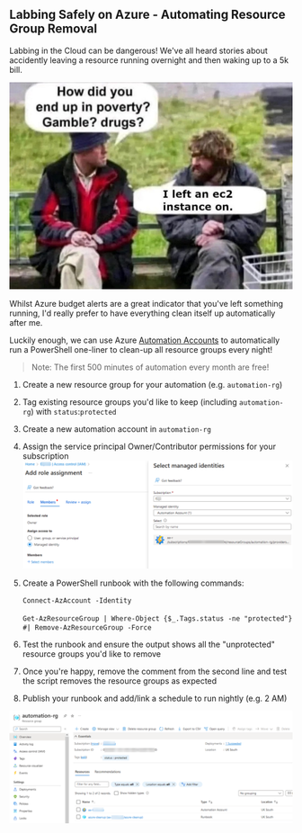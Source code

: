 ## Labbing Safely on Azure - Automating Resource Group Removal

Labbing in the Cloud can be dangerous! We've all heard stories about accidently leaving a resource running overnight and then waking up to a 5k bill.

![meme.png](/img/2022-11-14-labbing-safely-azure/meme.png)

Whilst Azure budget alerts are a great indicator that you've left something running, I'd really prefer to have everything clean itself up automatically after me.

Luckily enough, we can use Azure [Automation Accounts](https://learn.microsoft.com/en-us/azure/automation/automation-create-standalone-account?tabs=azureportal) to automatically run a PowerShell one-liner to clean-up all resource groups every night!

> Note: The first 500 minutes of automation every month are free!

1. Create a new resource group for your automation (e.g. `automation-rg`)
1. Tag existing resource groups you'd like to keep (including `automation-rg`) with `status`:`protected`
1. Create a new automation account in `automation-rg`
1. Assign the service principal Owner/Contributor permissions for your subscription
![iam.png](/img/2022-11-14-labbing-safely-azure/iam.png)
1. Create a PowerShell runbook with the following commands:

    ```
    Connect-AzAccount -Identity

    Get-AzResourceGroup | Where-Object {$_.Tags.status -ne "protected"} #| Remove-AzResourceGroup -Force
    ```

1. Test the runbook and ensure the output shows all the "unprotected" resource groups you'd like to remove
1. Once you're happy, remove the comment from the second line and test the script removes the resource groups as expected
1. Publish your runbook and add/link a schedule to run nightly (e.g. 2 AM)

![automation-rg.png](/img/2022-11-14-labbing-safely-azure/automation-rg.png)